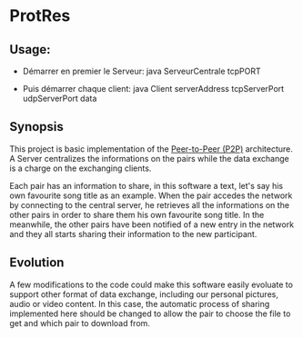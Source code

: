 # ProtRes

## Usage: 

* Démarrer en premier le Serveur:
	java ServeurCentrale tcpPORT

* Puis démarrer chaque client:
	java Client serverAddress tcpServerPort udpServerPort data

## Synopsis

This project is basic implementation of the [Peer-to-Peer (P2P)](https://en.wikipedia.org/wiki/Peer-to-peer) architecture. A Server centralizes the informations on the pairs while the data exchange is a charge on the exchanging clients.

Each pair has an information to share, in this software a text, let's say his own favourite song title as an example. When the pair accedes the network by connecting to the central server, he retrieves all the informations on the other pairs in order to share them his own favourite song title. In the meanwhile, the other pairs have been notified of a new entry in the network and they all starts sharing their information to the new participant. 

## Evolution

A few modifications to the code could make this software easily evoluate to support other format of data exchange, including our personal pictures, audio or video content. In this case, the automatic process of sharing implemented here should be changed to allow the pair to choose the file to get and which pair to download from. 